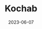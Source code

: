 ---
cc-type: star
title: "Kochab"
constellation: Ursa Minor
date: 2023-06-07
hashtag: kochab
near:
  - Polaris
tags:
  - beta
  - star
---